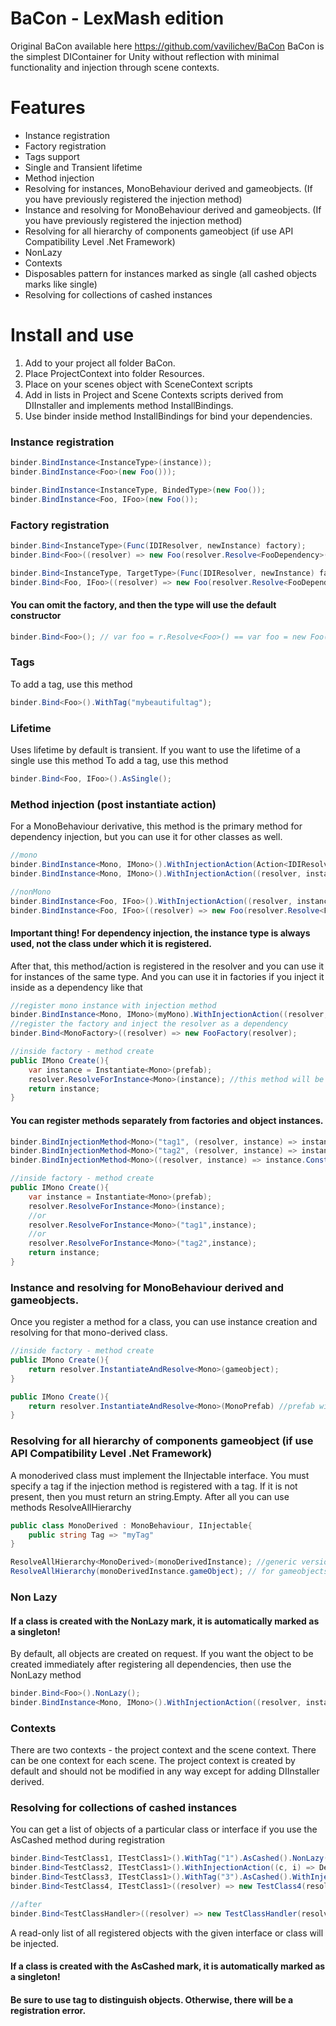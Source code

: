 # BaCon - LexMash edition
Original BaCon available here https://github.com/vavilichev/BaCon
BaCon is the simplest DIContainer for Unity without reflection with minimal functionality and injection through scene contexts.

# Features
- Instance registration
- Factory registration
- Tags support
- Single and Transient lifetime
- Method injection
- Resolving for instances, MonoBehaviour derived and gameobjects.  (If you have previously registered the injection method)
- Instance and resolving for MonoBehaviour derived and gameobjects. (If you have previously registered the injection method)
- Resolving for all hierarchy of components gameobject (if use API Compatibility Level .Net Framework)
- NonLazy
- Contexts
- Disposables pattern for instances marked as single (all cashed objects marks like single)
- Resolving for collections of cashed instances

# Install and use
1. Add to your project all folder BaCon.
2. Place ProjectContext into folder Resources.
3. Place on your scenes object with SceneContext scripts
4. Add in lists in Project and Scene Contexts scripts derived from DIInstaller and implements method InstallBindings.
5. Use binder inside method InstallBindings for bind your dependencies.

### Instance registration
```csharp
binder.BindInstance<InstanceType>(instance));
binder.BindInstance<Foo>(new Foo()));

binder.BindInstance<InstanceType, BindedType>(new Foo());
binder.BindInstance<Foo, IFoo>(new Foo());
```

### Factory registration
```csharp
binder.Bind<InstanceType>(Func(IDIResolver, newInstance) factory);
binder.Bind<Foo>((resolver) => new Foo(resolver.Resolve<FooDependency>());

binder.Bind<InstanceType, TargetType>(Func(IDIResolver, newInstance) factory);
binder.Bind<Foo, IFoo>((resolver) => new Foo(resolver.Resolve<FooDependency>());
```
#### You can omit the factory, and then the type will use the default constructor
```csharp
binder.Bind<Foo>(); // var foo = r.Resolve<Foo>() == var foo = new Foo();
```

### Tags
To add a tag, use this method
```csharp
binder.Bind<Foo>().WithTag("mybeautifultag");
```

### Lifetime
Uses lifetime by default is transient.
If you want to use the lifetime of a single use this method
To add a tag, use this method
```csharp
binder.Bind<Foo, IFoo>().AsSingle();
```

### Method injection (post instantiate action)
For a MonoBehaviour derivative, this method is the primary method for dependency injection, but you can use it for other classes as well.
```csharp
//mono
binder.BindInstance<Mono, IMono>().WithInjectionAction(Action<IDIResolver, TCurrent> injectAction); //sintax
binder.BindInstance<Mono, IMono>().WithInjectionAction((resolver, instance) => instance.Construct(resolver.Resolve<IMonoDependency>));

//nonMono
binder.BindInstance<Foo, IFoo>().WithInjectionAction((resolver, instance) => instance.Construct(resolver.Resolve<IFooDependency)); //without factory
binder.BindInstance<Foo, IFoo>((resolver) => new Foo(resolver.Resolve<FooDependency1>()).WithInjectionAction((resolver, instance) => instance.Construct(resolver.Resolve<FooDependency2>));
```
#### Important thing! For dependency injection, the instance type is always used, not the class under which it is registered.
After that, this method/action is registered in the resolver and you can use it for instances of the same type.
And you can use it in factories if you inject it inside as a dependency like that
```csharp
//register mono instance with injection method
binder.BindInstance<Mono, IMono>(myMono).WithInjectionAction((resolver, instance) => instance.Construct(resolver.Resolve<IMonoDependency));
//register the factory and inject the resolver as a dependency
binder.Bind<MonoFactory>((resolver) => new FooFactory(resolver); 

//inside factory - method create
public IMono Create(){
    var instance = Instantiate<Mono>(prefab);
    resolver.ResolveForInstance<Mono>(instance); //this method will be executed and will throw the dependency "(resolver, instance) => instance.Construct(resolver.Resolve<IMonoDependency)"
    return instance;
}
```

#### You can register methods separately from factories and object instances.
```csharp
binder.BindInjectionMethod<Mono>("tag1", (resolver, instance) => instance.Construct(resolver.Resolve<IMonoDependency1));
binder.BindInjectionMethod<Mono>("tag2", (resolver, instance) => instance.Construct(resolver.Resolve<IMonoDependency2));
binder.BindInjectionMethod<Mono>((resolver, instance) => instance.Construct(resolver.Resolve<IMonoDependency3));

//inside factory - method create
public IMono Create(){
    var instance = Instantiate<Mono>(prefab);
    resolver.ResolveForInstance<Mono>(instance);
    //or
    resolver.ResolveForInstance<Mono>("tag1",instance);
    //or
    resolver.ResolveForInstance<Mono>("tag2",instance);
    return instance;
}
```

### Instance and resolving for MonoBehaviour derived and gameobjects.
Once you register a method for a class, you can use instance creation and resolving for that mono-derived class.
```csharp
//inside factory - method create
public IMono Create(){
    return resolver.InstantiateAndResolve<Mono>(gameobject);
}

public IMono Create(){
    return resolver.InstantiateAndResolve<Mono>(MonoPrefab) //prefab with Mono Component
}
```

### Resolving for all hierarchy of components gameobject (if use API Compatibility Level .Net Framework)
A monoderived class must implement the IInjectable interface.
You must specify a tag if the injection method is registered with a tag. If it is not present, then you must return an string.Empty.
After all you can use methods ResolveAllHierarchy
```csharp
public class MonoDerived : MonoBehaviour, IInjectable{
    public string Tag => "myTag"
}

ResolveAllHierarchy<MonoDerived>(monoDerivedInstance); //generic version
ResolveAllHierarchy(monoDerivedInstance.gameObject); // for gameobjects
```

### Non Lazy
#### If a class is created with the NonLazy mark, it is automatically marked as a singleton!
By default, all objects are created on request. If you want the object to be created immediately after registering all dependencies, then use the NonLazy method
```csharp
binder.Bind<Foo>().NonLazy();
binder.BindInstance<Mono, IMono>().WithInjectionAction((resolver, instance) => instance.Construct(resolver.Resolve<IMonoDependency>)).NonLazy();
```

### Contexts
There are two contexts - the project context and the scene context. There can be one context for each scene.
The project context is created by default and should not be modified in any way except for adding DIInstaller derived.

### Resolving for collections of cashed instances
You can get a list of objects of a particular class or interface if you use the AsCashed method during registration
```csharp
binder.Bind<TestClass1, ITestClass1>().WithTag("1").AsCashed().NonLazy();
binder.Bind<TestClass2, ITestClass1>().WithInjectionAction((c, i) => Debug.Log("2a")).AsCashed().WithTag("2");
binder.Bind<TestClass3, ITestClass1>().WithTag("3").AsCashed().WithInjectionAction((resolver, instance) => instance.Construct(resolver.Resolve<TestClass2));
binder.Bind<TestClass4, ITestClass1>((resolver) => new TestClass4(resolver.Resolve<TestClass1>()).WithTag("4").AsCashed();

//after
binder.Bind<TestClassHandler>((resolver) => new TestClassHandler(resolver.ResolveAll<ITestClass1>()));
```
A read-only list of all registered objects with the given interface or class will be injected.
#### If a class is created with the AsCashed mark, it is automatically marked as a singleton!
#### Be sure to use tag to distinguish objects. Otherwise, there will be a registration error.
